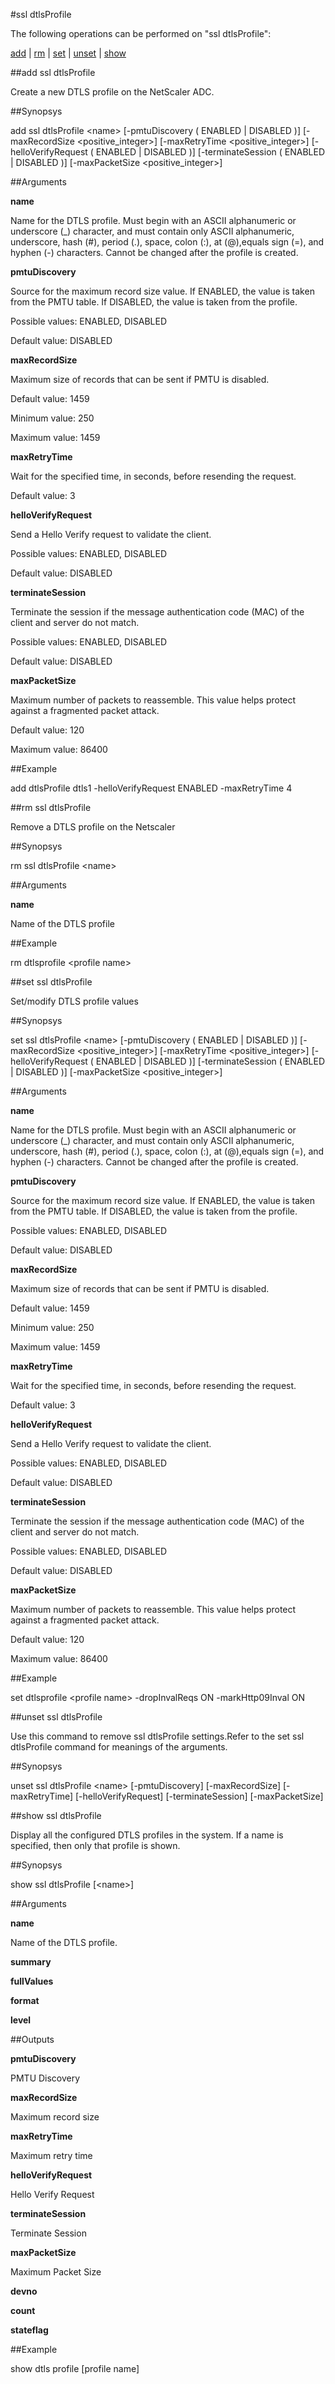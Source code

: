 #ssl dtlsProfile

The following operations can be performed on "ssl dtlsProfile":


[add](#add-ssl-dtlsprofile) | [rm](#rm-ssl-dtlsprofile) | [set](#set-ssl-dtlsprofile) | [unset](#unset-ssl-dtlsprofile) | [show](#show-ssl-dtlsprofile)

##add ssl dtlsProfile

Create a new DTLS profile on the NetScaler ADC.


##Synopsys

add ssl dtlsProfile &lt;name> [-pmtuDiscovery ( ENABLED | DISABLED )] [-maxRecordSize &lt;positive_integer>] [-maxRetryTime &lt;positive_integer>] [-helloVerifyRequest ( ENABLED | DISABLED )] [-terminateSession ( ENABLED | DISABLED )] [-maxPacketSize &lt;positive_integer>]


##Arguments

<b>name</b>
Name for the DTLS profile. Must begin with an ASCII alphanumeric or underscore (_) character, and must contain only ASCII alphanumeric, underscore, hash (#), period (.), space, colon (:), at (@),equals sign (=), and hyphen (-) characters. Cannot be changed after the profile is created.

<b>pmtuDiscovery</b>
Source for the maximum record size value. If ENABLED, the value is taken from the PMTU table. If DISABLED, the value is taken from the profile.
Possible values: ENABLED, DISABLED
Default value: DISABLED

<b>maxRecordSize</b>
Maximum size of records that can be sent if PMTU is disabled.
Default value: 1459
Minimum value: 250
Maximum value: 1459

<b>maxRetryTime</b>
Wait for the specified time, in seconds, before resending the request.
Default value: 3

<b>helloVerifyRequest</b>
Send a Hello Verify request to validate the client.
Possible values: ENABLED, DISABLED
Default value: DISABLED

<b>terminateSession</b>
Terminate the session if the message authentication code (MAC) of the client and server do not match.
Possible values: ENABLED, DISABLED
Default value: DISABLED

<b>maxPacketSize</b>
Maximum number of packets to reassemble. This value helps protect against a fragmented packet attack.
Default value: 120
Maximum value: 86400



##Example

add dtlsProfile dtls1 -helloVerifyRequest  ENABLED -maxRetryTime 4

##rm ssl dtlsProfile

Remove a DTLS profile on the Netscaler


##Synopsys

rm ssl dtlsProfile &lt;name>


##Arguments

<b>name</b>
Name of the DTLS profile



##Example

rm dtlsprofile &lt;profile name&gt;

##set ssl dtlsProfile

Set/modify DTLS profile values


##Synopsys

set ssl dtlsProfile &lt;name> [-pmtuDiscovery ( ENABLED | DISABLED )] [-maxRecordSize &lt;positive_integer>] [-maxRetryTime &lt;positive_integer>] [-helloVerifyRequest ( ENABLED | DISABLED )] [-terminateSession ( ENABLED | DISABLED )] [-maxPacketSize &lt;positive_integer>]


##Arguments

<b>name</b>
Name for the DTLS profile. Must begin with an ASCII alphanumeric or underscore (_) character, and must contain only ASCII alphanumeric, underscore, hash (#), period (.), space, colon (:), at (@),equals sign (=), and hyphen (-) characters. Cannot be changed after the profile is created.

<b>pmtuDiscovery</b>
Source for the maximum record size value. If ENABLED, the value is taken from the PMTU table. If DISABLED, the value is taken from the profile.
Possible values: ENABLED, DISABLED
Default value: DISABLED

<b>maxRecordSize</b>
Maximum size of records that can be sent if PMTU is disabled.
Default value: 1459
Minimum value: 250
Maximum value: 1459

<b>maxRetryTime</b>
Wait for the specified time, in seconds, before resending the request.
Default value: 3

<b>helloVerifyRequest</b>
Send a Hello Verify request to validate the client.
Possible values: ENABLED, DISABLED
Default value: DISABLED

<b>terminateSession</b>
Terminate the session if the message authentication code (MAC) of the client and server do not match.
Possible values: ENABLED, DISABLED
Default value: DISABLED

<b>maxPacketSize</b>
Maximum number of packets to reassemble. This value helps protect against a fragmented packet attack.
Default value: 120
Maximum value: 86400



##Example

set dtlsprofile &lt;profile name&gt; -dropInvalReqs ON -markHttp09Inval ON

##unset ssl dtlsProfile

Use this command to remove ssl dtlsProfile settings.Refer to the set ssl dtlsProfile command for meanings of the arguments.


##Synopsys

unset ssl dtlsProfile &lt;name> [-pmtuDiscovery] [-maxRecordSize] [-maxRetryTime] [-helloVerifyRequest] [-terminateSession] [-maxPacketSize]


##show ssl dtlsProfile

Display all the configured DTLS profiles in the system. If a name is specified, then only that profile is shown.


##Synopsys

show ssl dtlsProfile [&lt;name>]


##Arguments

<b>name</b>
Name of the DTLS profile.

<b>summary</b>

<b>fullValues</b>

<b>format</b>

<b>level</b>



##Outputs

<b>pmtuDiscovery</b>
PMTU Discovery

<b>maxRecordSize</b>
Maximum record size

<b>maxRetryTime</b>
Maximum retry time

<b>helloVerifyRequest</b>
Hello Verify Request

<b>terminateSession</b>
Terminate Session

<b>maxPacketSize</b>
Maximum Packet Size

<b>devno</b>

<b>count</b>

<b>stateflag</b>



##Example

show dtls profile [profile name]


